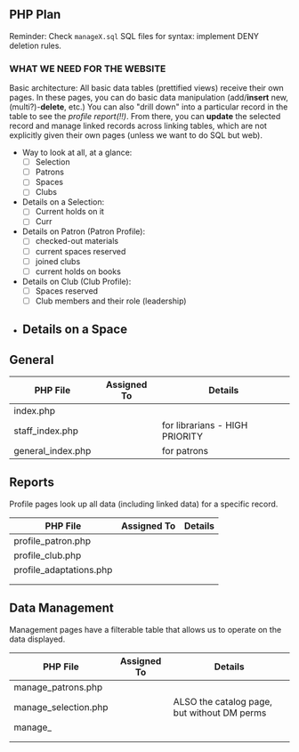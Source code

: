 ## PHP Plan

Reminder: Check `manageX.sql` SQL files for syntax: implement DENY deletion rules.

### WHAT WE NEED FOR THE WEBSITE

Basic architecture: All basic data tables (prettified views) receive their own pages. In these pages, you can do basic data manipulation (add/**insert** new, (multi?)-**delete**, etc.) You can also "drill down" into a particular record in the table to see the *profile report(!!)*. From there, you can **update** the selected record and manage linked records across linking tables, which are not explicitly given their own pages (unless we want to do SQL but web).

- Way to look at all, at a glance:
  - [ ] Selection
  - [ ] Patrons
  - [ ] Spaces
  - [ ] Clubs

- Details on a Selection:
    - [ ] Current holds on it
    - [ ] Curr

- Details on Patron (Patron Profile):
    - [ ] checked-out materials
    - [ ] current spaces reserved
    - [ ] joined clubs
    - [ ] current holds on books

- Details on Club (Club Profile):
    - [ ] Spaces reserved
    - [ ] Club members and their role (leadership)

- Details on a Space
    - 
## General


| PHP File          | Assigned To | Details                        |
| ------------------- | ------------- | -------------------------------- |
| index.php         |             |                                |
| staff_index.php   |             | for librarians - HIGH PRIORITY |
| general_index.php |             | for patrons                    |

## Reports

Profile pages look up all data (including linked data) for a specific record.


| PHP File                | Assigned To | Details |
| ------------------------- | ------------- | --------- |
| profile_patron.php      |             |         |
| profile_club.php        |             |         |
| profile_adaptations.php |             |         |
|                         |             |         |
|                         |             |         |

## Data Management

Management pages have a filterable table that allows us to operate on the data displayed.


| PHP File             | Assigned To | Details                                     |
| ---------------------- | ------------- | --------------------------------------------- |
| manage_patrons.php   |             |                                             |
| manage_selection.php |             | ALSO the catalog page, but without DM perms |
| manage_              |             |                                             |
|                      |             |                                             |
|                      |             |                                             |
